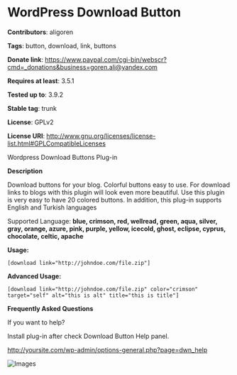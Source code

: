 WordPress Download Button
=======================

**Contributors**: aligoren

**Tags**: button, download, link, buttons

**Donate link**: https://www.paypal.com/cgi-bin/webscr?cmd=_donations&business=goren.ali@yandex.com

**Requires at least**: 3.5.1

**Tested up to**: 3.9.2

**Stable tag**: trunk

**License**: GPLv2

**License URI**: http://www.gnu.org/licenses/license-list.html#GPLCompatibleLicenses

Wordpress Download Buttons Plug-in

**Description**

Download buttons for your blog. Colorful buttons easy to use. For download links to blogs with this plugin will look even more beautiful. Use this plugin is very easy to have 20 colored buttons. In addition, this plug-in supports English and Turkish languages

Supported Language: **blue, crimson, red, wellread, green, aqua, silver, gray, orange, azure, pink, purple, yellow, icecold, ghost, eclipse, cyprus, chocolate, celtic, apache**

**Usage:**

`[download link="http://johndoe.com/file.zip"]`

**Advanced Usage:**

`[download link="http://johndoe.com/file.zip" color="crimson" target="self" alt="this is alt" title="this is title"]`

**Frequently Asked Questions**

If you want to help?

Install plug-in after check Download Button Help panel.

http://yoursite.com/wp-admin/options-general.php?page=dwn_help

![Images](http://i.hizliresim.com/JdGDoE.png)
